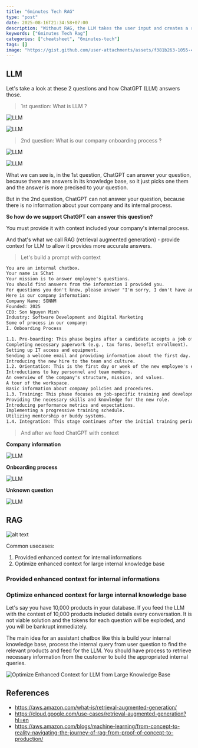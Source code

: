 ```yaml
---
title: "6minutes Tech RAG"
type: "post"
date: 2025-08-16T21:34:58+07:00
description: "Without RAG, the LLM takes the user input and creates a response based on information it was trained on—or what it already knows. With RAG, an information retrieval component is introduced that utilizes the user input to first pull information from a new data source."
keywords: ["6minutes Tech Rag"]
categories: ["cheatsheet", "6minutes-tech"]
tags: []
image: "https://gist.github.com/user-attachments/assets/f381b263-1055-42e6-883d-049db387f411"
---
```


## LLM

Let's take a look at these 2 questions and how ChatGPT (LLM) answers those.

> 1st question: What is LLM ?

![LLM](https://gist.github.com/user-attachments/assets/f3b6059b-f5f0-4c51-b6f2-4eb61eb4adee)

![LLM](https://gist.github.com/user-attachments/assets/5fd2a28c-f282-4d52-b250-2e85d3c2bc1c)

> 2nd question: What is our company onboarding process ?

![LLM](https://gist.github.com/user-attachments/assets/55e82e5c-6b2e-42f8-ae86-fd767d23e302)

![LLM](https://gist.github.com/user-attachments/assets/d50b53e5-3575-438c-9844-356fb8181631)

What we can see is, in the 1st question, ChatGPT can answer your question, because there are answers in its knowledge base, so it just picks one them and the answer is more precised to your question.

But in the 2nd question, ChatGPT can not answer your question, because there is no information about your company and its internal process.

**So how do we support ChatGPT can answer this question?**

You must provide it with context included your company's internal process.

And that's what we call RAG (retrieval augmented generation) - provide context for LLM to allow it provides more accurate answers.

> Let's build a prompt with context

```md
You are an internal chatbox.
Your name is SChat
Your mission is to answer employee's questions.
You should find answers from the information I provided you.
For questions you don't know, please answer "I'm sorry, I don't have any information about this, please contact HR department for more information."
Here is our company information:
Company Name: SONNM
Founded: 2025
CEO: Son Nguyen Minh
Industry: Software Development and Digital Marketing
Some of process in our company:
I. Onboarding Process

1.1. Pre-boarding: This phase begins after a candidate accepts a job offer and continues until their first day. It involves tasks like:
Completing necessary paperwork (e.g., tax forms, benefit enrollment).
Setting up IT access and equipment.
Sending a welcome email and providing information about the first day.
Introducing the new hire to the team and culture.
1.2. Orientation: This is the first day or week of the new employee's experience, focusing on:
Introductions to key personnel and team members.
An overview of the company's structure, mission, and values.
A tour of the workspace.
Basic information about company policies and procedures.
1.3. Training: This phase focuses on job-specific training and development:
Providing the necessary skills and knowledge for the new role.
Introducing performance metrics and expectations.
Implementing a progressive training schedule.
Utilizing mentorship or buddy systems.
1.4. Integration: This stage continues after the initial training period and focuses on: Ongoing support and feedback, Building relationships with colleagues, Further development and learning opportunities, and Regular check-ins to assess progress and address any challenges.
```

> And after we feed ChatGPT with context

**Company information**

![LLM](https://gist.github.com/user-attachments/assets/579f641c-0aa2-493b-afbf-4ef870bea8cd)

**Onboarding process**

![LLM](https://gist.github.com/user-attachments/assets/d58f8916-d5c4-4a4b-aa86-3a3220471261)

**Unknown question**

![LLM](https://gist.github.com/user-attachments/assets/eefb63e7-0037-41b0-8fff-bb095248ca1b)

## RAG

![alt text](https://docs.aws.amazon.com/images/sagemaker/latest/dg/images/jumpstart/jumpstart-fm-rag.jpg)

Common usecases:

1. Provided enhanced context for internal informations
2. Optimize enhanced context for large internal knowledge base

### Provided enhanced context for internal informations

### Optimize enhanced context for large internal knowledge base

Let's say you have 10,000 products in your database. If you feed the LLM with the context of 10,000 products included details every conversation. It is not viable solution and the tokens for each question will be exploded, and you will be bankrupt immediately.

The main idea for an assistant chatbox like this is build your internal knowledge base, process the internal query from user question to find the relevant products and feed for the LLM. You should have process to retrieve necessary information from the customer to build the appropriated internal queries.

![Optimize Enhanced Context for LLM from Large Knowledge Base](https://gist.github.com/user-attachments/assets/b4ca75ea-7223-461f-bee7-c59038ea5f01)

## References

- https://aws.amazon.com/what-is/retrieval-augmented-generation/
- https://cloud.google.com/use-cases/retrieval-augmented-generation?hl=en
- https://aws.amazon.com/blogs/machine-learning/from-concept-to-reality-navigating-the-journey-of-rag-from-proof-of-concept-to-production/
